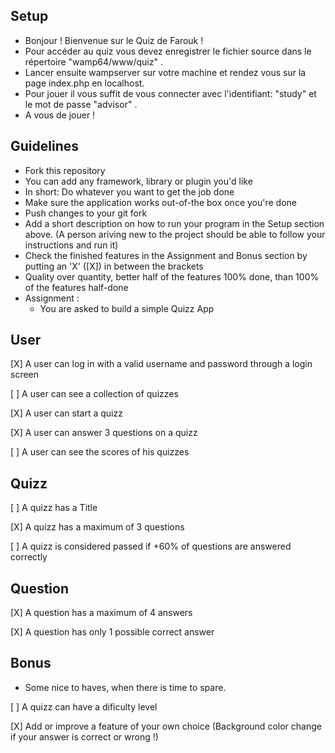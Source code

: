 ## Setup
- Bonjour ! Bienvenue sur le Quiz de Farouk !
- Pour accéder au quiz vous devez enregistrer le fichier source dans le répertoire "wamp64/www/quiz" .
- Lancer ensuite wampserver sur votre machine et rendez vous sur la page index.php en localhost.
- Pour jouer il vous suffit de vous connecter avec l'identifiant: "study" et le mot de passe "advisor" .
- A vous de jouer !
## Guidelines
- Fork this repository
- You can add any framework, library or plugin you'd like
- In short: Do whatever you want to get the job done
- Make sure the application works out-of-the box once you're done
- Push changes to your git fork
- Add a short description on how to run your program in the Setup section above. (A person ariving new to the project should be able to follow your instructions and run it)
- Check the finished features in the Assignment and Bonus section by putting an 'X' ([X]) in between the brackets
- Quality over quantity, better half of the features 100% done, than 100% of the features half-done
- Assignment :
  - You are asked to build a simple Quizz App

## User
 [X] A user can log in with a valid username and password through a login screen

 [ ] A user can see a collection of quizzes

 [X] A user can start a quizz

 [X] A user can answer 3 questions on a quizz

 [ ] A user can see the scores of his quizzes


## Quizz
 [ ] A quizz has a Title

 [X] A quizz has a maximum of 3 questions

 [ ] A quizz is considered passed if +60% of questions are answered correctly

## Question
 [X] A question has a maximum of 4 answers

 [X] A question has only 1 possible correct answer


## Bonus
- Some nice to haves, when there is time to spare.

 [ ] A quizz can have a dificulty level

 [X] Add or improve a feature of your own choice
(Background color change if your answer is correct or wrong !)